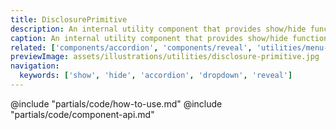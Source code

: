 ```yaml
---
title: DisclosurePrimitive
description: An internal utility component that provides show/hide functionality.
caption: An internal utility component that provides show/hide functionality.
related: ['components/accordion', 'components/reveal', 'utilities/menu-primitive']
previewImage: assets/illustrations/utilities/disclosure-primitive.jpg
navigation:
  keywords: ['show', 'hide', 'accordion', 'dropdown', 'reveal']
---
```


<section data-tab="Code">
  @include "partials/code/how-to-use.md"
  @include "partials/code/component-api.md"
</section>